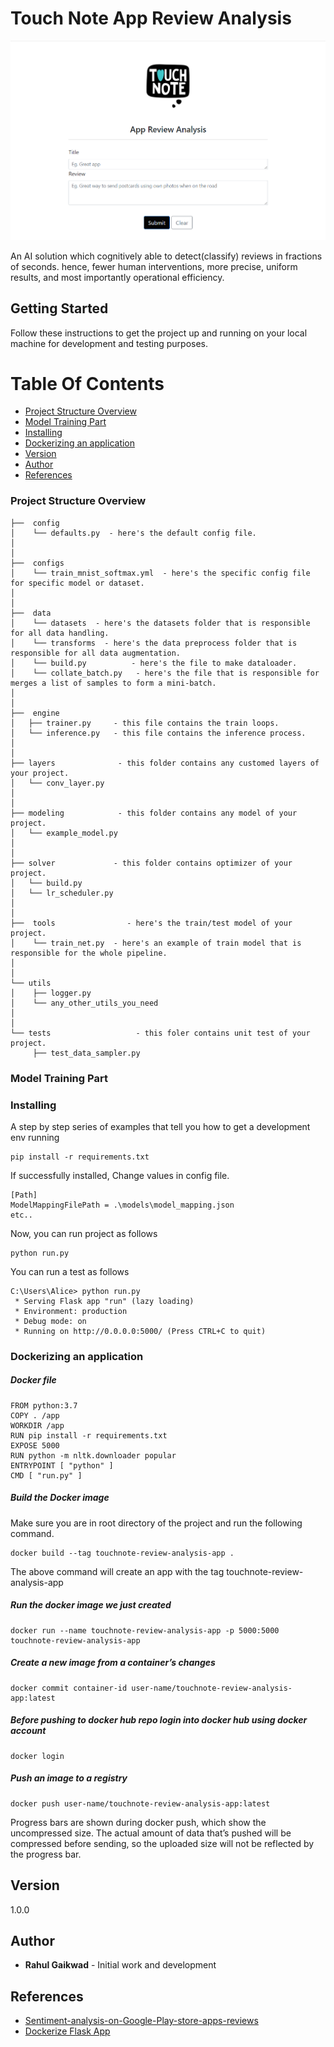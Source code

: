 # Touch Note App Review Analysis

![Touch Note App Review Analysos](https://github.com/rahulgaikwad2010/touch-note-app-review-analysis/blob/main/static/img/touchnote_app.png?raw=true)

An AI solution which cognitively able to detect(classify) reviews in fractions of seconds. hence, fewer human interventions, more precise, uniform results, and most importantly operational efficiency.

## Getting Started

Follow these instructions to get the project up and running on your local machine for development and testing purposes.

# Table Of Contents
-  [Project Structure Overview](#project-structure-overview)
-  [Model Training Part](#model-training-part)
-  [Installing](#installing)
-  [Dockerizing an application](#dockerizing-an-application)
-  [Version](#version)
-  [Author](#author)
-  [References](#references)

### Project Structure Overview
```
├──  config
│    └── defaults.py  - here's the default config file.
│
│
├──  configs  
│    └── train_mnist_softmax.yml  - here's the specific config file for specific model or dataset.
│ 
│
├──  data  
│    └── datasets  - here's the datasets folder that is responsible for all data handling.
│    └── transforms  - here's the data preprocess folder that is responsible for all data augmentation.
│    └── build.py  		   - here's the file to make dataloader.
│    └── collate_batch.py   - here's the file that is responsible for merges a list of samples to form a mini-batch.
│
│
├──  engine
│   ├── trainer.py     - this file contains the train loops.
│   └── inference.py   - this file contains the inference process.
│
│
├── layers              - this folder contains any customed layers of your project.
│   └── conv_layer.py
│
│
├── modeling            - this folder contains any model of your project.
│   └── example_model.py
│
│
├── solver             - this folder contains optimizer of your project.
│   └── build.py
│   └── lr_scheduler.py
│   
│ 
├──  tools                - here's the train/test model of your project.
│    └── train_net.py  - here's an example of train model that is responsible for the whole pipeline.
│ 
│ 
└── utils
│    ├── logger.py
│    └── any_other_utils_you_need
│ 
│ 
└── tests					- this foler contains unit test of your project.
     ├── test_data_sampler.py
```

### Model Training Part


### Installing

A step by step series of examples that tell you how to get a development env running

```
pip install -r requirements.txt
```

If successfully installed, Change values in config file.
```
[Path]
ModelMappingFilePath = .\models\model_mapping.json
etc..
```

Now, you can run project as follows
```
python run.py
```

You can run a test as follows
```
C:\Users\Alice> python run.py
 * Serving Flask app "run" (lazy loading)
 * Environment: production
 * Debug mode: on
 * Running on http://0.0.0.0:5000/ (Press CTRL+C to quit)
```

### Dockerizing an application

##### Docker file
```
FROM python:3.7 
COPY . /app
WORKDIR /app
RUN pip install -r requirements.txt 
EXPOSE 5000
RUN python -m nltk.downloader popular
ENTRYPOINT [ "python" ] 
CMD [ "run.py" ] 
```

##### Build the Docker image

Make sure you are in root directory of the project and run the following command.

```
docker build --tag touchnote-review-analysis-app .
```

The above command will create an app with the tag touchnote-review-analysis-app

##### Run the docker image we just created

```
docker run --name touchnote-review-analysis-app -p 5000:5000 touchnote-review-analysis-app
```
 
##### Create a new image from a container’s changes

```
docker commit container-id user-name/touchnote-review-analysis-app:latest
```

##### Before pushing to docker hub repo login into docker hub using docker account

```
docker login
```

##### Push an image to a registry

```
docker push user-name/touchnote-review-analysis-app:latest
```

Progress bars are shown during docker push, which show the uncompressed size. The actual amount of data that’s pushed will be compressed before sending, so the uploaded size will not be reflected by the progress bar.

## Version

1.0.0 

## Author

* **Rahul Gaikwad** - Initial work and development

## References

* [Sentiment-analysis-on-Google-Play-store-apps-reviews](https://github.com/Hrd2D/Sentiment-analysis-on-Google-Play-store-apps-reviews/blob/master/main.ipynb)
* [Dockerize Flask App](https://www.geeksforgeeks.org/dockerize-your-flask-app/)
